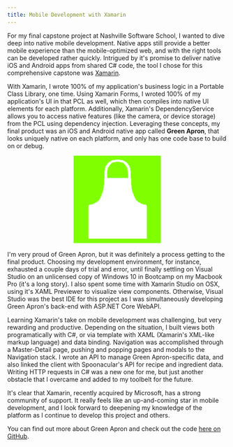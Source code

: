 ```yaml
---
title: Mobile Development with Xamarin
---
```


For my final capstone project at Nashville Software School, I wanted to dive deep into native mobile development. Native apps still provide a better mobile experience than the mobile-optimized web, and with the right tools can be developed rather quickly. Intrigued by it's promise to deliver native iOS and Android apps from shared C# code, the tool I chose for this comprehensive capstone was [Xamarin](https://www.xamarin.com/).

With Xamarin, I wrote 100% of my application's business logic in a Portable Class Library, one time. Using Xamarin Forms, I wroted 100% of my application's UI in that PCL as well, which then compiles into native UI elements for each platform. Additionally, Xamarin's DependencyService allows you to access native features (like the camera, or device storage) from the PCL using dependency injection. Leveraging these concepts, my final product was an iOS and Android native app called **Green Apron**, that looks uniquely native on each platform, and only has one code base to build on or debug.

<div style="text-align:center">
  <img src="/img/green-apron.png" alt="Green Apron logo">
</div>

I'm very proud of Green Apron, but it was definitely a process getting to the final product. Choosing my development environment, for instance, exhausted a couple days of trial and error, until finally settling on Visual Studio on an unlicensed copy of Windows 10 in Bootcamp on my Macbook Pro (it's a long story). I also spent some time with Xamarin Studio on OSX, using it's XAML Previewer to visualize view components. Otherwise, Visual Studio was the best IDE for this project as I was simultaneously developing Green Apron's back-end with ASP.NET Core WebAPI.

Learning Xamarin's take on mobile development was challenging, but very rewarding and productive. Depending on the situation, I built views both programatically with C#, or via template with XAML (Xamarin's XML-like markup language) and data binding. Navigation was accomplished through a Master-Detail page, pushing and popping pages and modals to the Navigation stack. I wrote an API to manage Green Apron-specific data, and also linked the client with Spoonacular's API for recipe and ingredient data. Writing HTTP requests in C# was a new one for me, but just another obstacle that I overcame and added to my toolbelt for the future.

It's clear that Xamarin, recently acquired by Microsoft, has a strong community of support. It really feels like an up-and-coming star in mobile development, and I look forward to deepening my knowledge of the platform as I continue to develop this project and others.

You can find out more about Green Apron and check out the code [here on GitHub](https://github.com/MattKraatz/greenapron).
